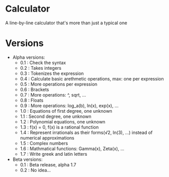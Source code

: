 # Calculator
A line-by-line calculator that's more than just a typical one

# Versions
* Alpha versions:
  * 0.1 : Check the syntax
  * 0.2 : Takes integers
  * 0.3 : Tokenizes the expression
  * 0.4 : Calculate basic arethmetic operations, max: one per expression
  * 0.5 : More operations per expression
  * 0.6 : Brackets
  * 0.7 : More operations: ^, sqrt, ...
  * 0.8 : Floats
  * 0.9 : More operations: log_a(b), ln(x), exp(x), ...
  * 1.0 : Equations of first degree, one unknown
  * 1.1 : Second degree, one unknown
  * 1.2 : Polynomial equations, one unknown
  * 1.3 : f(x) = 0, f(x) is a rational function
  * 1.4 : Represent irrationals as their forms(√2, ln(3), ...) instead of numerical approximations
  * 1.5 : Complex numbers
  * 1.6 : Mathmatical functions: Gamma(x), Zeta(x), ...
  * 1.7 : Write greek and latin letters
* Beta versions:
  * 0.1 : Beta release, alpha 1.7
  * 0.2 : No idea...
